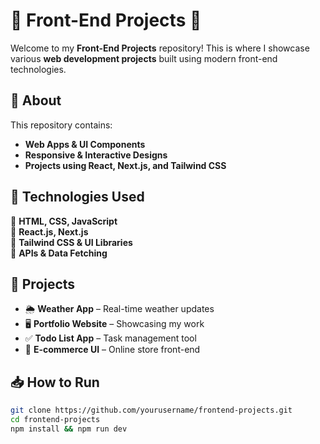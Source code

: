 # 🎨 Front-End Projects 🚀  

Welcome to my **Front-End Projects** repository! This is where I showcase various **web development projects** built using modern front-end technologies.  

## 🌟 About  
This repository contains:  
- **Web Apps & UI Components**  
- **Responsive & Interactive Designs**  
- **Projects using React, Next.js, and Tailwind CSS**  

## 🚀 Technologies Used  
🔹 **HTML, CSS, JavaScript**  
🔹 **React.js, Next.js**  
🔹 **Tailwind CSS & UI Libraries**  
🔹 **APIs & Data Fetching**  

## 📂 Projects  
- 🌦 **Weather App** – Real-time weather updates  
- 🖥 **Portfolio Website** – Showcasing my work  
- ✅ **Todo List App** – Task management tool  
- 🛒 **E-commerce UI** – Online store front-end  


## 📥 How to Run  
```bash
git clone https://github.com/yourusername/frontend-projects.git  
cd frontend-projects  
npm install && npm run dev  

